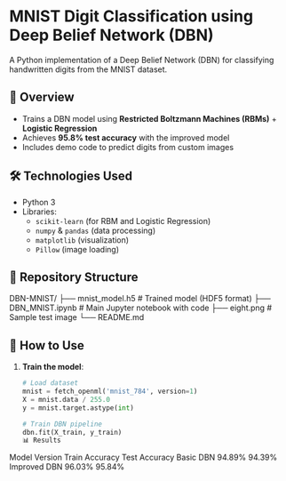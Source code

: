 # MNIST Digit Classification using Deep Belief Network (DBN)

A Python implementation of a Deep Belief Network (DBN) for classifying handwritten digits from the MNIST dataset.

## 📌 Overview
- Trains a DBN model using **Restricted Boltzmann Machines (RBMs)** + **Logistic Regression**
- Achieves **95.8% test accuracy** with the improved model
- Includes demo code to predict digits from custom images

## 🛠️ Technologies Used
- Python 3
- Libraries: 
  - `scikit-learn` (for RBM and Logistic Regression)
  - `numpy` & `pandas` (data processing)
  - `matplotlib` (visualization)
  - `Pillow` (image loading)

## 📂 Repository Structure
DBN-MNIST/
├── mnist_model.h5 # Trained model (HDF5 format)
├── DBN_MNIST.ipynb # Main Jupyter notebook with code
├── eight.png # Sample test image
└── README.md

## 🚀 How to Use
1. **Train the model**:
   ```python
   # Load dataset
   mnist = fetch_openml('mnist_784', version=1)
   X = mnist.data / 255.0
   y = mnist.target.astype(int)
   
   # Train DBN pipeline
   dbn.fit(X_train, y_train)
   📊 Results
Model Version	Train Accuracy	Test Accuracy
Basic DBN	94.89%	94.39%
Improved DBN	96.03%	95.84%
